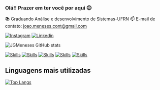 ### Olá!! Prazer em ter você por aqui  😊

📚 Graduando Análise e desenvolvimento de Sistemas-UFRN
📫 E-mail de contato: joao.meneses.cont@gmail.com

[![Instagram](	https://img.shields.io/badge/Instagram-E4405F?style=for-the-badge&logo=instagram&logoColor=white)](https://www.instagram.com/jaum.gomezz/)
[![Linkedin](	https://img.shields.io/badge/LinkedIn-0077B5?style=for-the-badge&logo=linkedin&logoColor=white)]()


![JGMeneses GitHub stats](https://github-readme-stats.vercel.app/api?username=JGmeneses&show_icons=true&theme=dracula)

[![Skills](https://img.shields.io/badge/HTML5-E34F26?style=for-the-badge&logo=html5&logoColor=white)]()
[![Skills](https://img.shields.io/badge/JavaScript-F7DF1E?style=for-the-badge&logo=javascript&logoColor=black)]()
[![Skills](https://img.shields.io/badge/C%2B%2B-00599C?style=for-the-badge&logo=c%2B%2B&logoColor=white)]()
[![Skills](https://img.shields.io/badge/Java-ED8B00?style=for-the-badge&logo=openjdk&logoColor=white)]()
[![Skills](	https://img.shields.io/badge/React-20232A?style=for-the-badge&logo=react&logoColor=61DAFB)]()


## Linguagens mais utilizadas

[![Top Langs](https://github-readme-stats.vercel.app/api/top-langs/?username=JGMeneses&hide_progress=compact)](https://github.com/anuraghazra/github-readme-stats)
